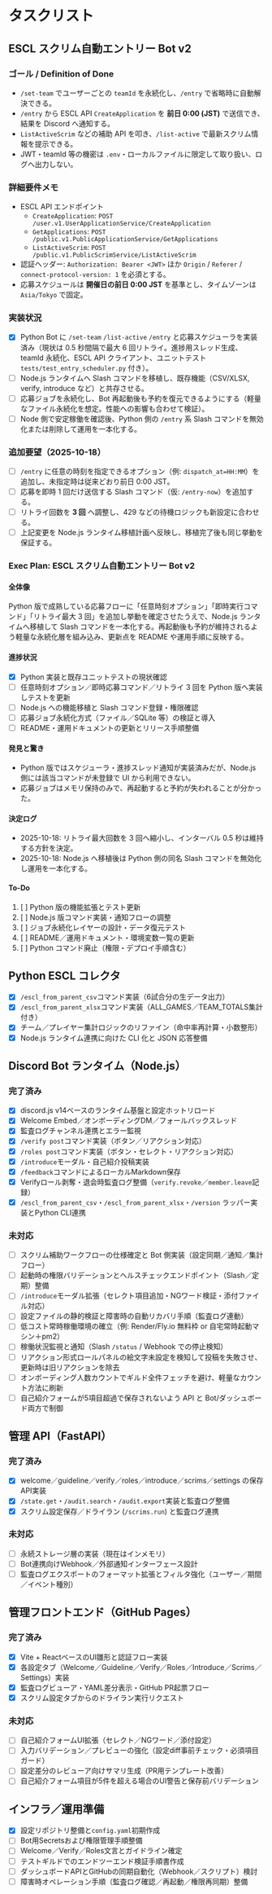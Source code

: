 # タスクリスト

## ESCL スクリム自動エントリー Bot v2

### ゴール / Definition of Done
- `/set-team` でユーザーごとの `teamId` を永続化し、`/entry` で省略時に自動解決できる。
- `/entry` から ESCL API `CreateApplication` を **前日 0:00 (JST)** で送信でき、結果を Discord へ通知する。
- `ListActiveScrim` などの補助 API を叩き、`/list-active` で最新スクリム情報を提示できる。
- JWT・teamId 等の機密は `.env`・ローカルファイルに限定して取り扱い、ログへ出力しない。

### 詳細要件メモ
- ESCL API エンドポイント
  - `CreateApplication`: `POST /user.v1.UserApplicationService/CreateApplication`
  - `GetApplications`: `POST /public.v1.PublicApplicationService/GetApplications`
  - `ListActiveScrim`: `POST /public.v1.PublicScrimService/ListActiveScrim`
- 認証ヘッダー: `Authorization: Bearer <JWT>` ほか `Origin` / `Referer` / `connect-protocol-version: 1` を必須とする。
- 応募スケジュールは **開催日の前日 0:00 JST** を基準とし、タイムゾーンは `Asia/Tokyo` で固定。

### 実装状況
- [x] Python Bot に `/set-team` `/list-active` `/entry` と応募スケジューラを実装済み（現状は 0.5 秒間隔で最大 6 回リトライ。進捗用スレッド生成、teamId 永続化、ESCL API クライアント、ユニットテスト `tests/test_entry_scheduler.py` 付き）。
- [ ] Node.js ランタイムへ Slash コマンドを移植し、既存機能（CSV/XLSX, verify, introduce など）と共存させる。
- [ ] 応募ジョブを永続化し、Bot 再起動後も予約を復元できるようにする（軽量なファイル永続化を想定。性能への影響も合わせて検証）。
- [ ] Node 側で安定稼働を確認後、Python 側の `/entry` 系 Slash コマンドを無効化または削除して運用を一本化する。

### 追加要望（2025-10-18）
- [ ] `/entry` に任意の時刻を指定できるオプション（例: `dispatch_at=HH:MM`）を追加し、未指定時は従来どおり前日 0:00 JST。
- [ ] 応募を即時 1 回だけ送信する Slash コマンド（仮: `/entry-now`）を追加する。
- [ ] リトライ回数を **3 回** へ調整し、429 などの待機ロジックも新設定に合わせる。
- [ ] 上記変更を Node.js ランタイム移植計画へ反映し、移植完了後も同じ挙動を保証する。

### Exec Plan: ESCL スクリム自動エントリー Bot v2

#### 全体像
Python 版で成熟している応募フローに「任意時刻オプション」「即時実行コマンド」「リトライ最大 3 回」を追加し挙動を確定させたうえで、Node.js ランタイムへ移植して Slash コマンドを一本化する。再起動後も予約が維持されるよう軽量な永続化層を組み込み、更新点を README や運用手順に反映する。

#### 進捗状況
- [x] Python 実装と既存ユニットテストの現状確認
- [ ] 任意時刻オプション／即時応募コマンド／リトライ 3 回を Python 版へ実装しテストを更新
- [ ] Node.js への機能移植と Slash コマンド登録・権限確認
- [ ] 応募ジョブ永続化方式（ファイル／SQLite 等）の検証と導入
- [ ] README・運用ドキュメントの更新とリリース手順整備

#### 発見と驚き
- Python 版ではスケジューラ・進捗スレッド通知が実装済みだが、Node.js 側には該当コマンドが未登録で UI から利用できない。
- 応募ジョブはメモリ保持のみで、再起動すると予約が失われることが分かった。

#### 決定ログ
- 2025-10-18: リトライ最大回数を 3 回へ縮小し、インターバル 0.5 秒は維持する方針を決定。
- 2025-10-18: Node.js へ移植後は Python 側の同名 Slash コマンドを無効化し運用を一本化する。

#### To-Do
1. [ ] Python 版の機能拡張とテスト更新
2. [ ] Node.js 版コマンド実装・通知フローの調整
3. [ ] ジョブ永続化レイヤーの設計・データ復元テスト
4. [ ] README／運用ドキュメント・環境変数一覧の更新
5. [ ] Python コマンド廃止（権限・デプロイ手順含む）

## Python ESCL コレクタ
- [x] `/escl_from_parent_csv`コマンド実装（6試合分の生データ出力）
- [x] `/escl_from_parent_xlsx`コマンド実装（ALL_GAMES／TEAM_TOTALS集計付き）
- [x] チーム／プレイヤー集計ロジックのリファイン（命中率再計算・小数整形）
- [x] Node.js ランタイム連携に向けた CLI 化と JSON 応答整備

## Discord Bot ランタイム（Node.js）

### 完了済み
- [x] discord.js v14ベースのランタイム基盤と設定ホットリロード
- [x] Welcome Embed／オンボーディングDM／フォールバックスレッド
- [x] 監査ログチャンネル連携とエラー監視
- [x] `/verify post`コマンド実装（ボタン／リアクション対応）
- [x] `/roles post`コマンド実装（ボタン・セレクト・リアクション対応）
- [x] `/introduce`モーダル・自己紹介投稿実装
- [x] `/feedback`コマンドによるローカルMarkdown保存
- [x] Verifyロール剥奪・退会時監査ログ整備（`verify.revoke`／`member.leave`記録）
- [x] `/escl_from_parent_csv`・`/escl_from_parent_xlsx`・`/version` ラッパー実装とPython CLI連携

### 未対応
- [ ] スクリム補助ワークフローの仕様確定と Bot 側実装（設定同期／通知／集計フロー）
- [ ] 起動時の権限バリデーションとヘルスチェックエンドポイント（Slash／定期）整備
- [ ] `/introduce`モーダル拡張（セレクト項目追加・NGワード検証・添付ファイル対応）
- [ ] 設定ファイルの静的検証と障害時の自動リカバリ手順（監査ログ連動）
- [ ] 低コスト常時稼働環境の確立（例: Render/Fly.io 無料枠 or 自宅常時起動マシン＋pm2）
- [ ] 稼働状況監視と通知（Slash `/status` / Webhook での停止検知）
- [ ] リアクション形式ロールパネルの絵文字未設定を検知して投稿を失敗させ、更新時は旧リアクションを除去
- [ ] オンボーディング人数カウントでギルド全件フェッチを避け、軽量なカウント方法に刷新
- [ ] 自己紹介フォームが5項目超過で保存されないよう API と Bot/ダッシュボード両方で制御

## 管理 API（FastAPI）

### 完了済み
- [x] welcome／guideline／verify／roles／introduce／scrims／settings の保存API実装
- [x] `/state.get`・`/audit.search`・`/audit.export`実装と監査ログ整備
- [x] スクリム設定保存／ドライラン (`/scrims.run`) と監査ログ連携

### 未対応
- [ ] 永続ストレージ層の実装（現在はインメモリ）
- [ ] Bot連携向けWebhook／外部通知インターフェース設計
- [ ] 監査ログエクスポートのフォーマット拡張とフィルタ強化（ユーザー／期間／イベント種別）

## 管理フロントエンド（GitHub Pages）

### 完了済み
- [x] Vite + ReactベースのUI雛形と認証フロー実装
- [x] 各設定タブ（Welcome／Guideline／Verify／Roles／Introduce／Scrims／Settings）実装
- [x] 監査ログビューア・YAML差分表示・GitHub PR起票フロー
- [x] スクリム設定タブからのドライラン実行リクエスト

### 未対応
- [ ] 自己紹介フォームUI拡張（セレクト／NGワード／添付設定）
- [ ] 入力バリデーション／プレビューの強化（設定diff事前チェック・必須項目ガード）
- [ ] 設定差分のレビューア向けサマリ生成（PR用テンプレート改善）
- [ ] 自己紹介フォーム項目が5件を超える場合のUI警告と保存前バリデーション

## インフラ／運用準備
- [x] 設定リポジトリ整備と`config.yaml`初期作成
- [ ] Bot用Secretsおよび権限管理手順整備
- [ ] Welcome／Verify／Roles文言とガイドライン確定
- [ ] テストギルドでのエンドツーエンド検証手順書作成
- [ ] ダッシュボードAPIとGitHubの同期自動化（Webhook／スクリプト）検討
- [ ] 障害時オペレーション手順（監査ログ確認／再起動／権限再同期）整備
